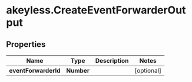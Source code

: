 # akeyless.CreateEventForwarderOutput

## Properties

Name | Type | Description | Notes
------------ | ------------- | ------------- | -------------
**eventForwarderId** | **Number** |  | [optional] 



